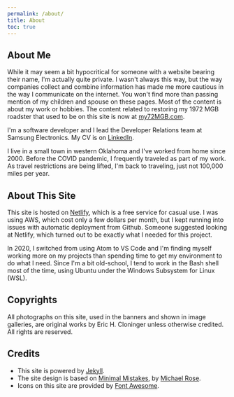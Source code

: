 ```yaml
---
permalink: /about/
title: About
toc: true
---
```


## About Me

While it may seem a bit hypocritical for someone with a website bearing their name, I'm actually quite private. I wasn't always this way, but the way companies collect and combine information has made me more cautious in the way I communicate on the internet. You won't find more than passing mention of my children and spouse on these pages. Most of the content is about my work or hobbies. The content related to restoring my 1972 MGB roadster that used to be on this site is now at [my72MGB.com](https://my72mgb.com).

I'm a software developer and I lead the Developer Relations team at Samsung Electronics. My CV is on [LinkedIn](https://www.linkedin.com/in/ericcloninger/).

I live in a small town in western Oklahoma and I've worked from home since 2000. Before the COVID pandemic, I frequently traveled as part of my work. As travel restrictions are being lifted, I'm back to traveling, just not 100,000 miles per year.

## About This Site

This site is hosted on [Netlify](/blog/hooray-for-netlify/), which is a free service for casual use. I was using AWS, which cost only a few dollars per month, but I kept running into issues with automatic deployment from Github. Someone suggested looking at Netlify, which turned out to be exactly what I needed for this project. 

In 2020, I switched from using Atom to VS Code and I'm finding myself working more on my projects than spending time to get my environment to do what I need. Since I'm a bit old-school, I tend to work in the Bash shell most of the time, using Ubuntu under the Windows Subsystem for Linux (WSL).

## Copyrights

All photographs on this site, used in the banners and shown in image galleries, are original works by Eric H. Cloninger unless otherwise credited. All rights are reserved.

## Credits

* This site is powered by [Jekyll](https://jekyllrb.com/).
* The site design is based on [Minimal Mistakes](https://github.com/mmistakes/minimal-mistakes), by [Michael Rose](https://mademistakes.com/).
* Icons on this site are provided by [Font Awesome](https://fontawesome.com/).
